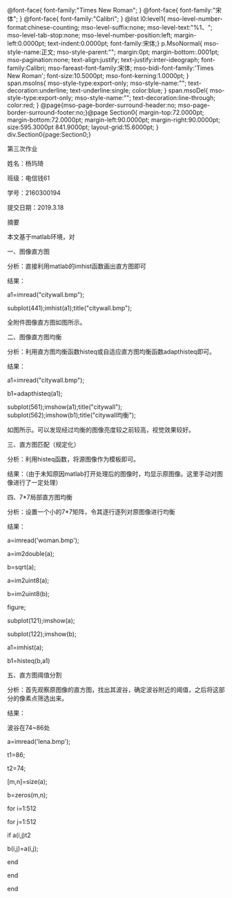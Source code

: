  @font-face{ font-family:"Times New Roman"; } @font-face{ font-family:"宋体"; } @font-face{ font-family:"Calibri"; } @list l0:level1{ mso-level-number-format:chinese-counting; mso-level-suffix:none; mso-level-text:"%1、"; mso-level-tab-stop:none; mso-level-number-position:left; margin-left:0.0000pt; text-indent:0.0000pt; font-family:宋体;} p.MsoNormal{ mso-style-name:正文; mso-style-parent:""; margin:0pt; margin-bottom:.0001pt; mso-pagination:none; text-align:justify; text-justify:inter-ideograph; font-family:Calibri; mso-fareast-font-family:宋体; mso-bidi-font-family:'Times New Roman'; font-size:10.5000pt; mso-font-kerning:1.0000pt; } span.msoIns{ mso-style-type:export-only; mso-style-name:""; text-decoration:underline; text-underline:single; color:blue; } span.msoDel{ mso-style-type:export-only; mso-style-name:""; text-decoration:line-through; color:red; } @page{mso-page-border-surround-header:no; mso-page-border-surround-footer:no;}@page Section0{ margin-top:72.0000pt; margin-bottom:72.0000pt; margin-left:90.0000pt; margin-right:90.0000pt; size:595.3000pt 841.9000pt; layout-grid:15.6000pt; } div.Section0{page:Section0;}

第三次作业

姓名：杨玙琦

班级：电信钱61

学号：2160300194

提交日期：2019.3.18

摘要

本文基于matlab环境，对

一、图像直方图

分析：直接利用matlab的imhist函数画出直方图即可

结果：

a1=imread("citywall.bmp");

subplot(441);imhist(a1);title("citywall.bmp");

全附件图像直方图如图所示。

二、图像直方图均衡

分析：利用直方图均衡函数histeq或自适应直方图均衡函数adapthisteq即可。

结果：

a1=imread("citywall.bmp");

b1=adapthisteq(a1);

subplot(561);imshow(a1);title("citywall"); subplot(562);imshow(b1);title("citywall均衡");

如图所示。可以发现经过均衡的图像亮度较之前较高，视觉效果较好。

三、直方图匹配（规定化）

分析：利用histeq函数，将源图像作为模板即可。

结果：（由于未知原因matlab打开处理后的图像时，均显示原图像。这里手动对图像进行了一定处理）



四、7*7局部直方图均衡

分析：设置一个小的7*7矩阵，令其逐行逐列对原图像进行均衡

结果：

a=imread('woman.bmp');

a=im2double(a);

b=sqrt(a);

a=im2uint8(a);

b=im2uint8(b);

figure;

subplot(121);imshow(a);

subplot(122);imshow(b);

a1=imhist(a);

b1=histeq(b,a1)

五、直方图阈值分割

分析：首先观察原图像的直方图，找出其波谷，确定波谷附近的阈值，之后将这部分的像素点筛选出来。

结果：

波谷在74~86处

a=imread('lena.bmp');

t1=86;

t2=74;

\[m,n\]=size(a);

b=zeros(m,n);

for i=1:512

for j=1:512

if a(i,j)t2

b(i,j)=a(i,j);

end

end

end


